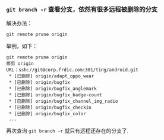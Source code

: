 ### `git branch -r` 查看分支，依然有很多远程被删除的分支



解决办法：

`git remote prune origin`

举例，如下：

```shell
git remote prune origin
修剪 origin
URL：ssh://git@corp.frdic.com:301/ting/android.git
 * [已删除] origin/adapt_oppo_wear
 * [已删除] origin/bugfix
 * [已删除] origin/bugfix_anglemark
 * [已删除] origin/bugfix_badge-count
 * [已删除] origin/bugfix_channel_img_radio
 * [已删除] origin/bugfix_checkin
 * [已删除] origin/bugfix_color
 ...
```

再次查询 `git branch -r` 就只有远程还存在的分支了.

